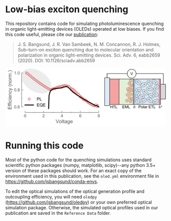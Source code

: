 # Low-bias exciton quenching
This repository contains code for simulating photoluminescence quenching in organic light-emitting devices (OLEDs) operated at low biases. If you find this code useful, please cite our [publication](https://doi.org/10.1126/sciadv.abb2659):

>J. S. Bangsund, J. R. Van Sambeek, N. M. Concannon, R. J. Holmes, Sub–turn-on exciton quenching due to molecular orientation and polarization in organic light-emitting devices. Sci. Adv. 6, eabb2659 (2020). DOI: 10.1126/sciadv.abb2659

<img src="https://github.com/jsbangsund/low-bias-quenching/blob/master/Plots/teaser.png" alt="Photoluminescence quenching below device turn-on" width="600">

# Running this code
Most of the python code for the quenching simulations uses standard scientific python packages (numpy, matplotlib, scipy)--any python 3.5+ version of these packages should work. For an exact copy of the environment used in this publication, see the `oled.yml` environment file in https://github.com/jsbangsund/conda-envs. 

To edit the optical simulations of the optical generation profile and outcoupling efficiency, you will need `oledpy` (https://github.com/jsbangsund/oledpy) or your own preferred optical simulation package. Otherwise, the simulated optical profiles used in our publication are saved in the `Reference Data` folder.
